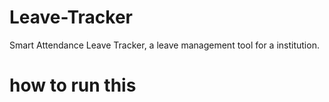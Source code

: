 # Leave-Tracker
Smart Attendance Leave Tracker, a leave management tool for a institution.

# how to run this
